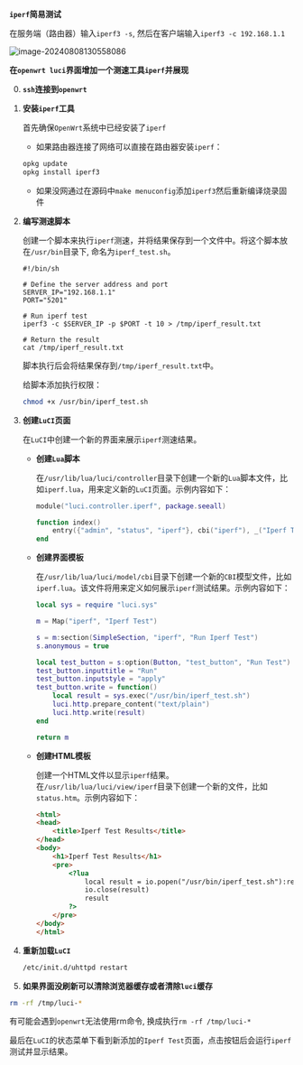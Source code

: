 **`iperf`简易测试**

在服务端（路由器）输入`iperf3 -s`, 然后在客户端输入`iperf3 -c 192.168.1.1`

![image-20240808130558086](/home/bhhh/snap/typora/90/.config/Typora/typora-user-images/image-20240808130558086.png)

**在`openwrt luci`界面增加一个测速工具`iperf`并展现**

0. **`ssh`连接到`openwrt`**

1. **安装`iperf`工具**

   首先确保`OpenWrt`系统中已经安装了`iperf`

   * 如果路由器连接了网络可以直接在路由器安装`iperf`：

   ```sh
   opkg update
   opkg install iperf3
   ```

   * 如果没网通过在源码中`make menuconfig`添加`iperf3`然后重新编译烧录固件

2. **编写测速脚本**

   创建一个脚本来执行`iperf`测速，并将结果保存到一个文件中。将这个脚本放在`/usr/bin`目录下, 命名为`iperf_test.sh`。

   ```shell
   #!/bin/sh
   
   # Define the server address and port
   SERVER_IP="192.168.1.1"
   PORT="5201"
   
   # Run iperf test
   iperf3 -c $SERVER_IP -p $PORT -t 10 > /tmp/iperf_result.txt
   
   # Return the result
   cat /tmp/iperf_result.txt
   ```

   脚本执行后会将结果保存到`/tmp/iperf_result.txt`中。

   给脚本添加执行权限：

   ```sh
   chmod +x /usr/bin/iperf_test.sh
   ```

3. **创建`LuCI`页面**

   在`LuCI`中创建一个新的界面来展示`iperf`测速结果。

   - **创建`Lua`脚本**

     在`/usr/lib/lua/luci/controller`目录下创建一个新的`Lua`脚本文件，比如`iperf.lua`，用来定义新的`LuCI`页面。示例内容如下：

     ```lua
     module("luci.controller.iperf", package.seeall)
     
     function index()
         entry({"admin", "status", "iperf"}, cbi("iperf"), _("Iperf Test"), 60).dependent = true
     end
     ```

   - **创建界面模板**

     在`/usr/lib/lua/luci/model/cbi`目录下创建一个新的`CBI`模型文件，比如`iperf.lua`。该文件将用来定义如何展示`iperf`测试结果。示例内容如下：

     ```lua
     local sys = require "luci.sys"
     
     m = Map("iperf", "Iperf Test")
     
     s = m:section(SimpleSection, "iperf", "Run Iperf Test")
     s.anonymous = true
     
     local test_button = s:option(Button, "test_button", "Run Test")
     test_button.inputtitle = "Run"
     test_button.inputstyle = "apply"
     test_button.write = function()
         local result = sys.exec("/usr/bin/iperf_test.sh")
         luci.http.prepare_content("text/plain")
         luci.http.write(result)
     end
     
     return m
     ```

   - **创建HTML模板**

     创建一个HTML文件以显示`iperf`结果。在`/usr/lib/lua/luci/view/iperf`目录下创建一个新的文件，比如`status.htm`。示例内容如下：

     ```html
     <html>
     <head>
         <title>Iperf Test Results</title>
     </head>
     <body>
         <h1>Iperf Test Results</h1>
         <pre>
             <?lua
                 local result = io.popen("/usr/bin/iperf_test.sh"):read("*a")
                 io.close(result)
                 result
             ?>
         </pre>
     </body>
     </html>
     ```

4. **重新加载`LuCI`**

   ```sh
   /etc/init.d/uhttpd restart
   ```


5. **如果界面没刷新可以清除浏览器缓存或者清除`luci`缓存**

```sh
rm -rf /tmp/luci-*
```

有可能会遇到`openwrt`无法使用rm命令, 换成执行`rm -rf /tmp/luci-*`

最后在`LuCI`的状态菜单下看到新添加的`Iperf Test`页面，点击按钮后会运行`iperf`测试并显示结果。

